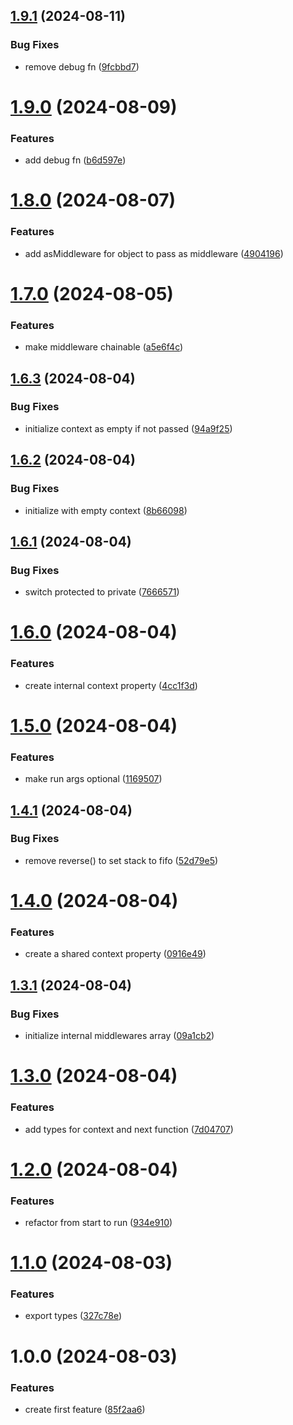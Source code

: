 ## [1.9.1](https://github.com/hive-o/middleware/compare/middleware-v1.9.0...middleware-v1.9.1) (2024-08-11)


### Bug Fixes

* remove debug fn ([9fcbbd7](https://github.com/hive-o/middleware/commit/9fcbbd7e27818aa264988d403ce2f0b57f718626))

# [1.9.0](https://github.com/hive-o/middleware/compare/middleware-v1.8.0...middleware-v1.9.0) (2024-08-09)


### Features

* add debug fn ([b6d597e](https://github.com/hive-o/middleware/commit/b6d597ebd1a66eaf8dc61ecd3957383d114ecb94))

# [1.8.0](https://github.com/hive-o/middleware/compare/middleware-v1.7.0...middleware-v1.8.0) (2024-08-07)


### Features

* add asMiddleware for object to pass as middleware ([4904196](https://github.com/hive-o/middleware/commit/4904196a79d2aad142a39181084ef152c5f70782))

# [1.7.0](https://github.com/hive-o/middleware/compare/middleware-v1.6.3...middleware-v1.7.0) (2024-08-05)


### Features

* make middleware chainable ([a5e6f4c](https://github.com/hive-o/middleware/commit/a5e6f4c7028ade17ba96ff9bc0fc356693497322))

## [1.6.3](https://github.com/hive-o/middleware/compare/middleware-v1.6.2...middleware-v1.6.3) (2024-08-04)


### Bug Fixes

* initialize context as empty if not passed ([94a9f25](https://github.com/hive-o/middleware/commit/94a9f251e493a55ee346498da4d0a761a230c698))

## [1.6.2](https://github.com/hive-o/middleware/compare/middleware-v1.6.1...middleware-v1.6.2) (2024-08-04)


### Bug Fixes

* initialize with empty context ([8b66098](https://github.com/hive-o/middleware/commit/8b660980a8c3658baefcc6b00728e0670521f42d))

## [1.6.1](https://github.com/hive-o/middleware/compare/middleware-v1.6.0...middleware-v1.6.1) (2024-08-04)


### Bug Fixes

* switch protected to private ([7666571](https://github.com/hive-o/middleware/commit/7666571e451262789b7f0f2b085144aa8924c400))

# [1.6.0](https://github.com/hive-o/middleware/compare/middleware-v1.5.0...middleware-v1.6.0) (2024-08-04)


### Features

* create internal context property ([4cc1f3d](https://github.com/hive-o/middleware/commit/4cc1f3d4038f162018f858cc6ca1d7002c045064))

# [1.5.0](https://github.com/hive-o/middleware/compare/middleware-v1.4.1...middleware-v1.5.0) (2024-08-04)


### Features

* make run args optional ([1169507](https://github.com/hive-o/middleware/commit/1169507e8aadf49478824008336b7779285a4c7a))

## [1.4.1](https://github.com/hive-o/middleware/compare/middleware-v1.4.0...middleware-v1.4.1) (2024-08-04)


### Bug Fixes

* remove reverse() to set stack to fifo ([52d79e5](https://github.com/hive-o/middleware/commit/52d79e589ab191e00e8e4081fc5d6cec34230aa8))

# [1.4.0](https://github.com/hive-o/middleware/compare/middleware-v1.3.1...middleware-v1.4.0) (2024-08-04)


### Features

* create a shared context property ([0916e49](https://github.com/hive-o/middleware/commit/0916e49ff442338aab9796a93ff97874501111a3))

## [1.3.1](https://github.com/hive-o/middleware/compare/middleware-v1.3.0...middleware-v1.3.1) (2024-08-04)


### Bug Fixes

* initialize internal middlewares array ([09a1cb2](https://github.com/hive-o/middleware/commit/09a1cb259b7b56f24adde65208979c586e22d51c))

# [1.3.0](https://github.com/hive-o/middleware/compare/middleware-v1.2.0...middleware-v1.3.0) (2024-08-04)


### Features

* add types for context and next function ([7d04707](https://github.com/hive-o/middleware/commit/7d047072742e786494b6a633d2275d84746f97cd))

# [1.2.0](https://github.com/hive-o/middleware/compare/middleware-v1.1.0...middleware-v1.2.0) (2024-08-04)


### Features

* refactor from start to run ([934e910](https://github.com/hive-o/middleware/commit/934e910328dc8c742106ae9b30254355c66c2438))

# [1.1.0](https://github.com/hive-o/middleware/compare/middleware-v1.0.0...middleware-v1.1.0) (2024-08-03)


### Features

* export types ([327c78e](https://github.com/hive-o/middleware/commit/327c78ea41c89a0e66e4abe2ff5ed71a1e4734bb))

# 1.0.0 (2024-08-03)


### Features

* create first feature ([85f2aa6](https://github.com/hive-o/middleware/commit/85f2aa6d9bac89d213b6bcee0e75703c4aaa77f5))
